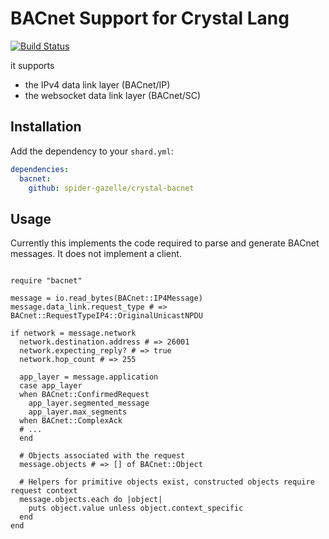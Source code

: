 # BACnet Support for Crystal Lang

[![Build Status](https://travis-ci.com/spider-gazelle/crystal-bacnet.svg?branch=master)](https://travis-ci.com/github/spider-gazelle/crystal-bacnet)

it supports

* the IPv4 data link layer (BACnet/IP)
* the websocket data link layer (BACnet/SC)

## Installation

Add the dependency to your `shard.yml`:

   ```yaml
   dependencies:
     bacnet:
       github: spider-gazelle/crystal-bacnet
   ```

## Usage

Currently this implements the code required to parse and generate BACnet messages.
It does not implement a client.

```crystal

require "bacnet"

message = io.read_bytes(BACnet::IP4Message)
message.data_link.request_type # => BACnet::RequestTypeIP4::OriginalUnicastNPDU

if network = message.network
  network.destination.address # => 26001
  network.expecting_reply? # => true
  network.hop_count # => 255

  app_layer = message.application
  case app_layer
  when BACnet::ConfirmedRequest
    app_layer.segmented_message
    app_layer.max_segments
  when BACnet::ComplexAck
  # ...
  end

  # Objects associated with the request
  message.objects # => [] of BACnet::Object

  # Helpers for primitive objects exist, constructed objects require request context
  message.objects.each do |object|
    puts object.value unless object.context_specific
  end
end

```
